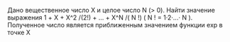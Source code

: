  Дано вещественное число X и целое число N (> 0). Найти значение выражения
 1 + X + X^2 /(2!) + ... + X^N /( N !)
 ( N ! = 1·2·...· N ). Полученное число является приближенным значением
 функции exp в точке X

